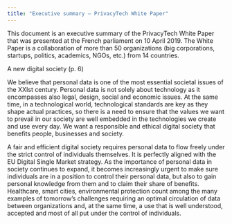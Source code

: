 ```yaml
---
title: "Executive summary – PrivacyTech White Paper"
---
```


This document is an executive summary of the PrivacyTech White Paper that was presented at the French parliament on 10 April 2019. The White Paper is a collaboration of more than 50 organizations (big corporations, startups, politics, academics, NGOs, etc.) from 14 countries.

A new digital society (p. 6)

We believe that personal data is one of the most essential societal issues of the XXIst century. Personal data is not solely about technology as it encompasses also legal, design, social and economic issues. At the same time, in a technological world, technological standards are key as they shape actual practices, so there is a need to ensure that the values we want to prevail in our society are well embedded in the technologies we create and use every day. We want a responsible and ethical digital society that benefits people, businesses and society. 

A fair and efficient digital society requires personal data to flow freely under the strict control of individuals themselves. It is perfectly aligned with the EU Digital Single Market strategy. As the importance of personal data in society continues to expand, it becomes increasingly urgent to make sure individuals are in a position to control their personal data, but also to gain personal knowledge from them and to claim their share of benefits. Healthcare, smart cities, environmental protection count among the many examples of tomorrow’s challenges requiring an optimal circulation of data between organizations and, at the same time, a use that is well understood, accepted and most of all put under the control of individuals.

